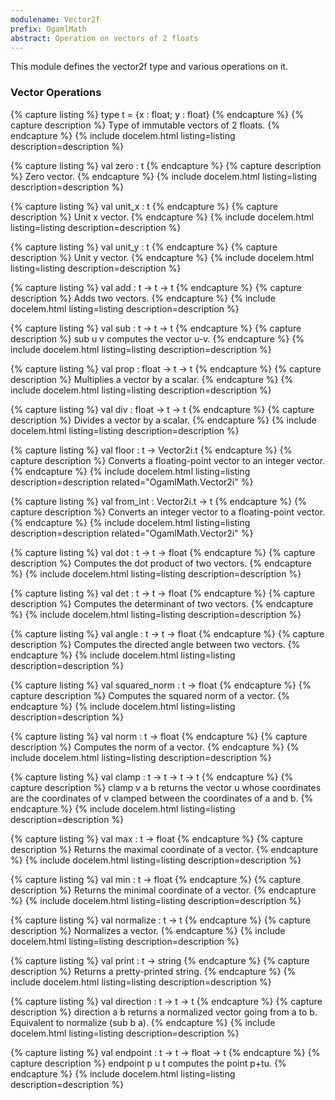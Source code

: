 ```yaml
---
modulename: Vector2f
prefix: OgamlMath
abstract: Operation on vectors of 2 floats
---
```


This module defines the vector2f type and various operations on it.

### Vector Operations

{% capture listing %}
type t = {x : float; y : float}
{% endcapture %}
{% capture description %}
Type of immutable vectors of 2 floats.
{% endcapture %}
{% include docelem.html listing=listing description=description %}

{% capture listing %}
val zero : t
{% endcapture %}
{% capture description %}
Zero vector.
{% endcapture %}
{% include docelem.html listing=listing description=description %}

{% capture listing %}
val unit_x : t
{% endcapture %}
{% capture description %}
Unit x vector.
{% endcapture %}
{% include docelem.html listing=listing description=description %}

{% capture listing %}
val unit_y : t
{% endcapture %}
{% capture description %}
Unit y vector.
{% endcapture %}
{% include docelem.html listing=listing description=description %}

{% capture listing %}
val add : t -> t -> t
{% endcapture %}
{% capture description %}
Adds two vectors.
{% endcapture %}
{% include docelem.html listing=listing description=description %}

{% capture listing %}
val sub : t -> t -> t
{% endcapture %}
{% capture description %}
sub u v computes the vector u-v.
{% endcapture %}
{% include docelem.html listing=listing description=description %}

{% capture listing %}
val prop : float -> t -> t
{% endcapture %}
{% capture description %}
Multiplies a vector by a scalar.
{% endcapture %}
{% include docelem.html listing=listing description=description %}

{% capture listing %}
val div : float -> t -> t
{% endcapture %}
{% capture description %}
Divides a vector by a scalar.
{% endcapture %}
{% include docelem.html listing=listing description=description %}

{% capture listing %}
val floor : t -> Vector2i.t
{% endcapture %}
{% capture description %}
Converts a floating-point vector to an integer vector.
{% endcapture %}
{% include docelem.html listing=listing description=description related="OgamlMath.Vector2i" %}

{% capture listing %}
val from_int : Vector2i.t -> t
{% endcapture %}
{% capture description %}
Converts an integer vector to a floating-point vector.
{% endcapture %}
{% include docelem.html listing=listing description=description related="OgamlMath.Vector2i" %}

{% capture listing %}
val dot : t -> t -> float
{% endcapture %}
{% capture description %}
Computes the dot product of two vectors.
{% endcapture %}
{% include docelem.html listing=listing description=description %}

{% capture listing %}
val det : t -> t -> float
{% endcapture %}
{% capture description %}
Computes the determinant of two vectors.
{% endcapture %}
{% include docelem.html listing=listing description=description %}

{% capture listing %}
val angle : t -> t -> float
{% endcapture %}
{% capture description %}
Computes the directed angle between two vectors.
{% endcapture %}
{% include docelem.html listing=listing description=description %}

{% capture listing %}
val squared_norm : t -> float
{% endcapture %}
{% capture description %}
Computes the squared norm of a vector.
{% endcapture %}
{% include docelem.html listing=listing description=description %}

{% capture listing %}
val norm : t -> float
{% endcapture %}
{% capture description %}
Computes the norm of a vector.
{% endcapture %}
{% include docelem.html listing=listing description=description %}

{% capture listing %}
val clamp : t -> t -> t -> t
{% endcapture %}
{% capture description %}
clamp v a b returns the vector u whose coordinates 
are the coordinates of v clamped between the coordinates of a and b.
{% endcapture %}
{% include docelem.html listing=listing description=description %}

{% capture listing %}
val max : t -> float
{% endcapture %}
{% capture description %}
Returns the maximal coordinate of a vector.
{% endcapture %}
{% include docelem.html listing=listing description=description %}

{% capture listing %}
val min : t -> float
{% endcapture %}
{% capture description %}
Returns the minimal coordinate of a vector.
{% endcapture %}
{% include docelem.html listing=listing description=description %}

{% capture listing %}
val normalize : t -> t
{% endcapture %}
{% capture description %}
Normalizes a vector.
{% endcapture %}
{% include docelem.html listing=listing description=description %}

{% capture listing %}
val print : t -> string
{% endcapture %}
{% capture description %}
Returns a pretty-printed string.
{% endcapture %}
{% include docelem.html listing=listing description=description %}

{% capture listing %}
val direction : t -> t -> t
{% endcapture %}
{% capture description %}
direction a b returns a normalized vector going from a to b.
Equivalent to normalize (sub b a).
{% endcapture %}
{% include docelem.html listing=listing description=description %}

{% capture listing %}
val endpoint : t -> t -> float -> t
{% endcapture %}
{% capture description %}
endpoint p u t computes the point p+tu.
{% endcapture %}
{% include docelem.html listing=listing description=description %}


